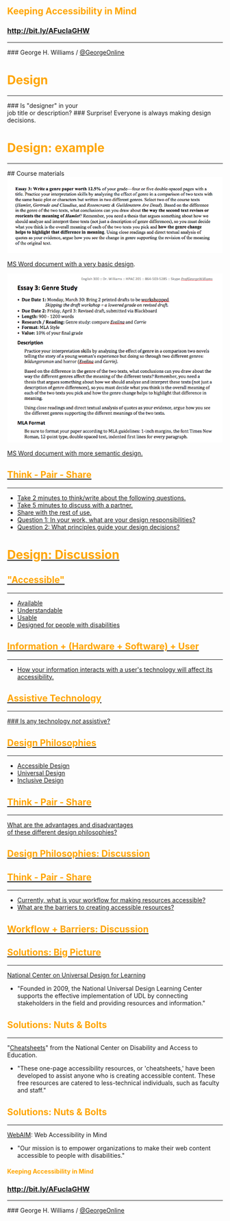 ## <span style="color: orange;">Keeping Accessibility in Mind</span>
### http://bit.ly/AFuclaGHW
<hr />
### George H. Williams / <a href="http://twitter.com/GeorgeOnline">@GeorgeOnline</a>



# <span style="color: orange;">Design</span>
<hr />
### Is "designer" in your<br /> job title or description?
### Surprise! Everyone is always making design decisions.  <!-- .element: class="fragment" data-fragment-index="1" -->



# <span style="color: orange;">Design: example</span>
<hr />
## Course materials




<img src="20150410-emory-accessiblefuture-presentation-01.png" alt="Screenshot of an assignment handout with a very basic, perhaps not very easy to read layout." />
<p><a href="20150410-emory-accessiblefuture-worddoc1.doc">MS Word document with a very basic design</a>.</p>



<img src="20150410-emory-accessiblefuture-presentation-02.png" alt="Screenshot of an assignment handout with a very basic, perhaps not very easy to read layout."  />
<p><a href="20150410-emory-accessiblefuture-worddoc2.doc">MS Word document with more semantic design.</p>



## <span style="color: orange;">Think - Pair - Share</span>
<hr />

* Take 2 minutes to think/write about the following questions. <!-- .element: class="fragment" data-fragment-index="1" -->
* Take 5 minutes to discuss with a partner.  <!-- .element: class="fragment" data-fragment-index="2" -->
* Share with the rest of use.  <!-- .element: class="fragment" data-fragment-index="3" -->
* Question 1: In your work, what are your design responsibilities?  <!-- .element: class="fragment" data-fragment-index="4" -->
* Question 2: What principles guide your design decisions?  <!-- .element: class="fragment" data-fragment-index="5" -->



# <span style="color: orange;">Design: Discussion</span>



## <span style="color: orange;">"Accessible"</span>
<hr />

* Available  <!-- .element: class="fragment" data-fragment-index="1" -->
* Understandable <!-- .element: class="fragment" data-fragment-index="2" -->
* Usable  <!-- .element: class="fragment" data-fragment-index="3" -->
* Designed for people with disabilities  <!-- .element: class="fragment" data-fragment-index="4" -->



## <span style="color: orange;">Information + (Hardware + Software) + User</span>
<hr />

* How your information interacts with a user's technology will affect its accessibility.  <!-- .element: class="fragment" data-fragment-index="1" -->



## <span style="color: orange;">Assistive Technology</span>
<hr />
### Is any technology <em>not</em> assistive?



	
## <span style="color: orange;">Design Philosophies</span>
<hr />

* Accessible Design  <!-- .element: class="fragment" data-fragment-index="1" -->
* Universal Design  <!-- .element: class="fragment" data-fragment-index="2" -->
* Inclusive Design  <!-- .element: class="fragment" data-fragment-index="3" --> 



## <span style="color: orange;">Think - Pair - Share</span>
<hr />

What are the advantages and disadvantages<br /> of these different design philosophies?



## <span style="color: orange;">Design Philosophies: Discussion</span>



## <span style="color: orange;">Think - Pair - Share</span>
<hr />

* Currently, what is your workflow for making resources accessible? <!-- .element: class="fragment" data-fragment-index="1" -->
* What are the barriers to creating accessible resources?  <!-- .element: class="fragment" data-fragment-index="2" -->



## <span style="color: orange;">Workflow + Barriers: Discussion</span>



## <span style="color: orange;">Solutions: Big Picture</span>
<hr />
<div style="text-align: left;"><a href="http://www.udlcenter.org">National Center on Universal Design for Learning</a></div>

* "Founded in 2009, the National Universal Design Learning Center supports the effective implementation of UDL by connecting stakeholders in the field and providing resources and information." 



## <span style="color: orange;">Solutions: Nuts & Bolts</span>
<hr />

<div style="text-align: left;">"<a href="http://ncdae.org/resources/cheatsheets/">Cheatsheets</a>" from the National Center on Disability and Access to Education.</div>

* "These one-page accessibility resources, or 'cheatsheets,' have been developed to assist anyone who is creating accessible content. These free resources are catered to less-technical individuals, such as faculty and staff."



## <span style="color: orange;">Solutions: Nuts & Bolts</span>
<hr />

<div style="text-align: left;"><a href="http://webaim.org">WebAIM</a>: Web Accessibility in Mind</div>

* "Our mission is to empower organizations to make their web content accessible to people with disabilities."



#### <span style="color: orange;">Keeping Accessibility in Mind</span>
### http://bit.ly/AFuclaGHW
<hr />
### George H. Williams / <a href="http://twitter.com/GeorgeOnline">@GeorgeOnline</a>
